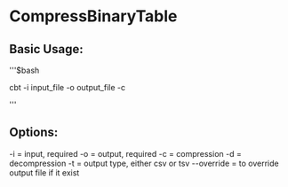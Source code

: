 # CompressBinaryTable
 
## Basic Usage:

'''$bash

cbt -i input_file -o output_file -c 

'''

## Options:

-i = input, required
-o = output, required
-c = compression
-d = decompression
-t = output type, either csv or tsv
--override = to override output file if it exist
